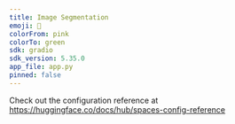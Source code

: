 ```yaml
---
title: Image Segmentation
emoji: 🐠
colorFrom: pink
colorTo: green
sdk: gradio
sdk_version: 5.35.0
app_file: app.py
pinned: false
---
```


Check out the configuration reference at https://huggingface.co/docs/hub/spaces-config-reference
